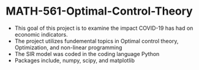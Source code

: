 # MATH-561-Optimal-Control-Theory

* This goal of this project is to examine the impact COVID-19 has had on economic indicators. 
* The project utilizes fundemental topics in Optimal control theory, Optimization, and non-linear programming
* The SIR model was coded in the coding language Python
*  Packages include, numpy, scipy, and matplotlib
